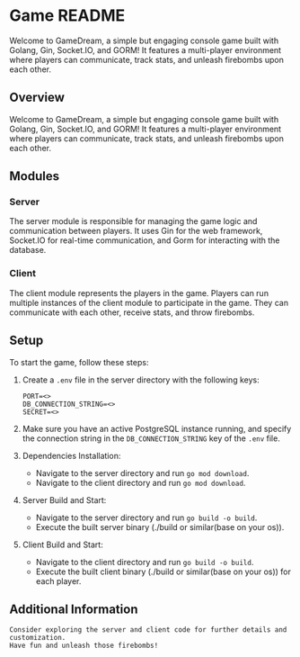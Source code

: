 # Game README

Welcome to GameDream, a simple but engaging console game built with Golang, Gin, Socket.IO, and GORM! It features a multi-player environment where players can communicate, track stats, and unleash firebombs upon each other.

## Overview

Welcome to GameDream, a simple but engaging console game built with Golang, Gin, Socket.IO, and GORM! It features a multi-player environment where players can communicate, track stats, and unleash firebombs upon each other.

## Modules

### Server

The server module is responsible for managing the game logic and communication between players. It uses Gin for the web framework, Socket.IO for real-time communication, and Gorm for interacting with the database.

### Client

The client module represents the players in the game. Players can run multiple instances of the client module to participate in the game. They can communicate with each other, receive stats, and throw firebombs.

## Setup

To start the game, follow these steps:

1. Create a <code>.env</code> file in the server directory with the following keys:

   ```
   PORT=<>
   DB_CONNECTION_STRING=<>
   SECRET=<>
   ```

2. Make sure you have an active PostgreSQL instance running, and specify the connection string in the <code>DB_CONNECTION_STRING</code> key of the <code>.env</code> file.

3. Dependencies Installation:
   <ul>
       <li>Navigate to the server directory and run <code>go mod download</code>.</li>
       <li>Navigate to the client directory and run <code>go mod download</code>.</li>
   </ul>

4. Server Build and Start:
    <ul>
        <li>Navigate to the server directory and run <code>go build -o build</code>.</li>
        <li>Execute the built server binary (./build or similar(base on your os)).</li>
    </ul>

5. Client Build and Start:
    <ul>
        <li>Navigate to the client directory and run <code>go build -o build</code>.</li>
        <li>Execute the built client binary (./build or similar(base on your os)) for each player.</li>
    </ul>

## Additional Information

    Consider exploring the server and client code for further details and customization.
    Have fun and unleash those firebombs!
